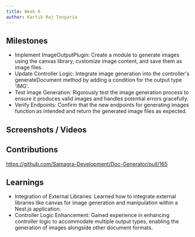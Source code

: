 ```yaml
---
title: Week 6
author: Kartik Raj Tongaria  
---
```


## Milestones
- Implement ImageOutputPlugin: Create a module to generate images using the canvas library, customize image content, and save them as image files.
- Update Controller Logic: Integrate image generation into the controller's generateDocument method by adding a condition for the output type 'IMG'.
- Test Image Generation: Rigorously test the image generation process to ensure it produces valid images and handles potential errors gracefully.
- Verify Endpoints: Confirm that the new endpoints for generating images function as intended and return the generated image files as expected.

## Screenshots / Videos 

## Contributions
   https://github.com/Samagra-Development/Doc-Generator/pull/165

## Learnings
- Integration of External Libraries: Learned how to integrate external libraries like canvas for image generation and manipulation within a Nest.js application.
- Controller Logic Enhancement: Gained experience in enhancing controller logic to accommodate multiple output types, enabling the generation of images alongside other document formats.